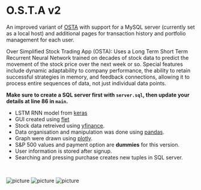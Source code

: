 # O.S.T.A v2

An improved variant of [OSTA](https://github.com/styg1an0fficial/O.S.T.A/edit/main/README.md) with support for a MySQL server (currently set as a local host) and additional pages for transaction history and portfolio management for each user.

Over Simplified Stock Trading App (OSTA): Uses a Long Term Short Term Recurrent Neural Network trained on decades of stock data to predict the movement of the stock price over the next week or so. Special features include dynamic adaptability to company performance, the ability to retain successful strategies in memory, and feedback connections, allowing it to process entire sequences of data, not just individual data points.

**Make sure to create a SQL server first with `server.sql`, then update your details at line 86 in `main`.**
- LSTM RNN model from [keras](https://keras.io/)
- GUI created using [flet](https://flet.dev/)
- Stock data retreived using [yfinance](https://pypi.org/project/yfinance/).
- Data organisation and manipulation was done using [pandas](https://pandas.pydata.org/).
- Graph were drawn using [plotly](https://plotly.com/).
- S&P 500 values and payment option are **dummies** for this version.
- User information is stored after signup.
- Searching and pressing purchase creates new tuples in SQL server.
<br>

![picture](https://github.com/styg1an0fficial/O.S.T.A/assets/113419133/4d17d93d-34cf-4c38-9522-0d178dc8e22f)
![picture](https://github.com/styg1an0fficial/O.S.T.A/assets/113419133/4d17d93d-34cf-4c38-9522-0d178dc8e22f)
![picture](https://github.com/styg1an0fficial/O.S.T.A/assets/113419133/4cc5d6ed-cc5e-4d75-a63f-69e8018ad27f)

<br>

